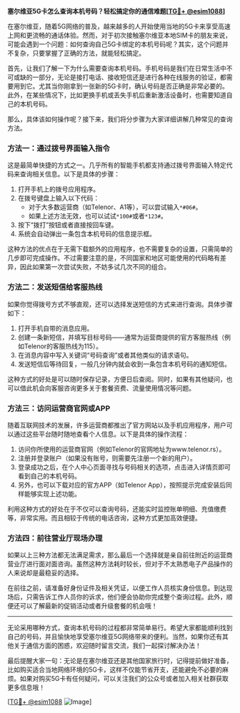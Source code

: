 **塞尔维亚5G卡怎么查询本机号码？轻松搞定你的通信难题[[TG💪+ @esim1088](https://t.me/s/esim1088)]**

在塞尔维亚，随着5G网络的普及，越来越多的人开始使用当地的5G卡来享受高速上网和更流畅的通话体验。然而，对于初次接触塞尔维亚本地SIM卡的朋友来说，可能会遇到一个问题：如何查询自己5G卡绑定的本机号码呢？其实，这个问题并不复杂，只要掌握了正确的方法，就能轻松搞定。

首先，让我们了解一下为什么需要查询本机号码。手机号码是我们在日常生活中不可或缺的一部分，无论是接打电话、接收短信还是进行各种在线服务的验证，都需要用到它。尤其当你刚拿到一张新的5G卡时，确认号码是否正确是非常必要的。此外，在某些情况下，比如更换手机或丢失手机后重新激活设备时，也需要知道自己的本机号码。

那么，具体该如何操作呢？接下来，我们将分步骤为大家详细讲解几种常见的查询方法。

### 方法一：通过拨号界面输入指令

这是最简单快捷的方式之一。几乎所有的智能手机都支持通过拨号界面输入特定代码来查询相关信息。以下是具体的步骤：

1. 打开手机上的拨号应用程序。
2. 在拨号键盘上输入以下代码：
   - 对于大多数运营商（如Telenor、A1等），可以尝试输入`*#06#`。
   - 如果上述方法无效，也可以试试`*100#`或者`*123#`。
3. 按下“拨打”按钮或者直接按回车键。
4. 系统会自动弹出一条包含本机号码的信息提示框。

这种方法的优点在于无需下载额外的应用程序，也不需要复杂的设置，只需简单的几步即可完成操作。不过需要注意的是，不同国家和地区可能使用的代码略有差异，因此如果第一次尝试失败，不妨多试几次不同的组合。

### 方法二：发送短信给客服热线

如果你觉得拨号方式不够直观，还可以选择发送短信的方式来进行查询。具体步骤如下：

1. 打开手机自带的消息应用。
2. 创建一条新短信，并填写目标号码——通常为运营商提供的官方客服热线（例如Telenor的客服热线为115）。
3. 在消息内容中写入关键词“号码查询”或者其他类似的请求语句。
4. 发送短信后等待回复，一般几分钟内就会收到一条包含本机号码的通知短信。

这种方式的好处是可以随时保存记录，方便日后查阅。同时，如果有其他疑问，也可以借此机会向客服咨询更多关于套餐资费、流量使用情况等问题。

### 方法三：访问运营商官网或APP

随着互联网技术的发展，许多运营商都推出了官方网站以及手机应用程序，用户可以通过这些平台随时随地查看个人信息。以下是具体的操作流程：

1. 访问你所使用的运营商官网（例如Telenor的官网地址为www.telenor.rs）。
2. 注册并登录账户（如果没有账号，则需要先注册一个新的用户）。
3. 登录成功之后，在个人中心页面寻找与号码相关的选项，点击进入详情页即可看到自己的本机号码。
4. 另外，也可以下载对应的官方APP（如Telenor App），按照提示完成安装后同样能够实现上述功能。

利用这种方式的好处在于不仅可以查询号码，还能实时监控账单明细、充值缴费等，非常实用。而且相较于传统的电话咨询，这种方式更加高效便捷。

### 方法四：前往营业厅现场办理

如果以上三种方法都无法满足需求，那么最后一个选择就是亲自前往附近的运营商营业厅进行面对面咨询。虽然这种方法耗时较长，但对于不太熟悉电子产品操作的人来说却是最稳妥的选择。

在前往之前，请准备好身份证件及相关凭证，以便工作人员核实身份信息。到达现场后，只需告诉工作人员你的诉求，他们便会协助你完成整个查询过程。此外，顺便还可以了解最新的促销活动或者升级套餐的机会哦！

---

无论采用哪种方式，查询本机号码的过程都非常简单易行。希望大家都能顺利找到自己的号码，并且愉快地享受塞尔维亚5G网络带来的便利。当然，如果你还有其他关于通信方面的困惑，欢迎随时留言交流，我们一起探讨解决办法！

最后提醒大家一句：无论是在塞尔维亚还是其他国家旅行时，记得提前做好准备，比如购买适合当地网络环境的5G卡，这样不仅能节省开支，还能避免不必要的麻烦。如果对购买5G卡有任何疑问，可以关注我们的公众号或者加入相关社群获取更多信息哦！

[[TG💪+ @esim1088](https://t.me/s/esim1088) ![Image](https://i.postimg.cc/4NQfJmqS/Snipaste-2025-05-13-00-14-12.png)]